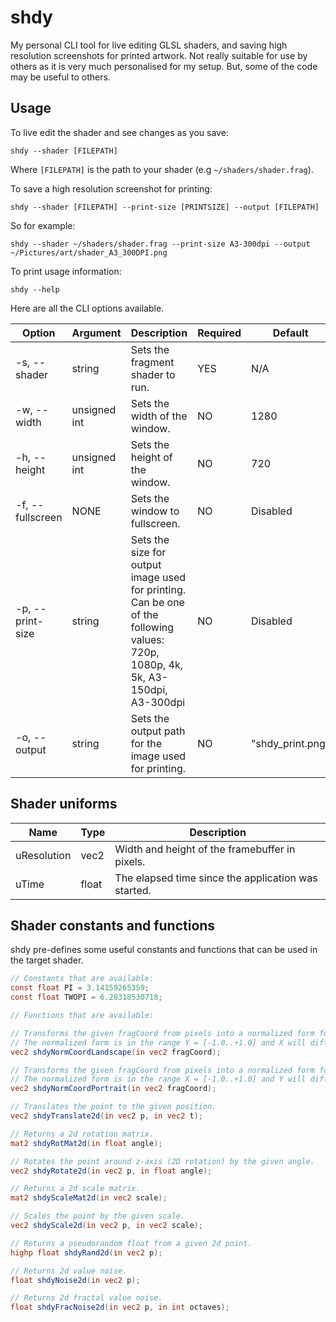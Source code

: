 # shdy

My personal CLI tool for live editing GLSL shaders, and saving high resolution screenshots for printed artwork.
Not really suitable for use by others as it is very much personalised for my setup. But, some of the code may be useful
to others.

## Usage

To live edit the shader and see changes as you save:

```shell
shdy --shader [FILEPATH]
```

Where `[FILEPATH]` is the path to your shader (e.g `~/shaders/shader.frag`).

To save a high resolution screenshot for printing:

```shell
shdy --shader [FILEPATH] --print-size [PRINTSIZE] --output [FILEPATH]
```

So for example:

```shell
shdy --shader ~/shaders/shader.frag --print-size A3-300dpi --output ~/Pictures/art/shader_A3_300DPI.png
```

To print usage information:

```shell
shdy --help
```

Here are all the CLI options available.

| Option           | Argument      | Description                                                                                                                      | Required | Default          |
|------------------|---------------|----------------------------------------------------------------------------------------------------------------------------------|----------|------------------|
| -s, --shader     | string        | Sets the fragment shader to run.                                                                                                 | YES      | N/A              |
| -w, --width      | unsigned int  | Sets the width of the window.                                                                                                    | NO       | 1280             |
| -h, --height     | unsigned int  | Sets the height of the window.                                                                                                   | NO       | 720              |
| -f, --fullscreen | NONE          | Sets the window to fullscreen.                                                                                                   | NO       | Disabled         |
| -p, --print-size | string        | Sets the size for output image used for printing. Can be one of the following values: 720p, 1080p, 4k, 5k, A3-150dpi, A3-300dpi  | NO       | Disabled         |
| -o, --output     | string        | Sets the output path for the image used for printing.                                                                            | NO       | "shdy_print.png" |

## Shader uniforms

| Name        | Type  | Description                                         |
|-------------|-------|-----------------------------------------------------|
| uResolution | vec2 | Width and height of the framebuffer in pixels.      |
| uTime       | float | The elapsed time since the application was started. |


## Shader constants and functions

shdy pre-defines some useful constants and functions that can be used in the target shader.

```glsl
// Constants that are available:
const float PI = 3.14159265359;
const float TWOPI = 6.28318530718;

// Functions that are available:

// Transforms the given fragCoord from pixels into a normalized form for a landscape orientation.
// The normalized form is in the range Y = [-1.0..+1.0] and X will differ based on the width.
vec2 shdyNormCoordLandscape(in vec2 fragCoord);

// Transforms the given fragCoord from pixels into a normalized form for a portrait orientation.
// The normalized form is in the range X = [-1.0..+1.0] and Y will differ based on the height.
vec2 shdyNormCoordPortrait(in vec2 fragCoord);

// Translates the point to the given position.
vec2 shdyTranslate2d(in vec2 p, in vec2 t);

// Returns a 2d rotation matrix.
mat2 shdyRotMat2d(in float angle);

// Rotates the point around z-axis (2D rotation) by the given angle.
vec2 shdyRotate2d(in vec2 p, in float angle);

// Returns a 2d scale matrix.
mat2 shdyScaleMat2d(in vec2 scale);

// Scales the point by the given scale.
vec2 shdyScale2d(in vec2 p, in vec2 scale);

// Returns a pseudorandom float from a given 2d point.
highp float shdyRand2d(in vec2 p);

// Returns 2d value noise.
float shdyNoise2d(in vec2 p);

// Returns 2d fractal value noise.
float shdyFracNoise2d(in vec2 p, in int octaves);
```